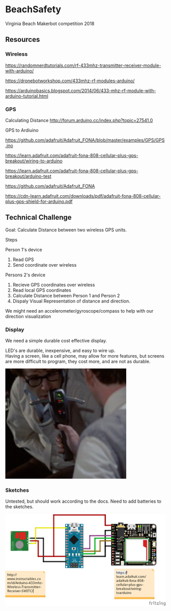 # BeachSafety
Virginia Beach Makerbot competition  2018

## Resources

### Wireless

https://randomnerdtutorials.com/rf-433mhz-transmitter-receiver-module-with-arduino/

https://dronebotworkshop.com/433mhz-rf-modules-arduino/

https://arduinobasics.blogspot.com/2014/06/433-mhz-rf-module-with-arduino-tutorial.html

### GPS

Calculating Distance http://forum.arduino.cc/index.php?topic=27541.0

GPS to Ardiuino

https://github.com/adafruit/Adafruit_FONA/blob/master/examples/GPS/GPS.ino

https://learn.adafruit.com/adafruit-fona-808-cellular-plus-gps-breakout/wiring-to-arduino

https://learn.adafruit.com/adafruit-fona-808-cellular-plus-gps-breakout/arduino-test

https://github.com/adafruit/Adafruit_FONA

https://cdn-learn.adafruit.com/downloads/pdf/adafruit-fona-808-cellular-plus-gps-shield-for-arduino.pdf


## Technical Challenge

Goal: Calculate Distance between two wireless GPS units.

Steps

Person 1's device

1. Read GPS
2. Send coordinate over wireless

Persons 2's device

1. Recieve GPS coordinates over wireless
2. Read local GPS coordinates
3. Calculate Distance between Person 1 and Person 2
4. Dispaly Visual Representation of distance and direction.

We might need an accelerometer/gyroscope/compass to help with our direction visualization


### Display 

We need a simple durable cost effective display. 

LED's are durable, inexpensive, and easy to wire up.  
Having a screen, like a cell phone, may allow for more features, but screens are more difficult to program, they cost more, and are not as durable. 

![Ghostbusters](https://github.com/ericrohlfs/beachsafety/raw/master/Ghostbusters2.jpg)


### Sketches

Untested, but should work according to the docs. Need to add batteries to the sketches.

![Transmitter](https://github.com/ericrohlfs/beachsafety/raw/master/BeachSafety2018_GPS_Transmitter.png)


